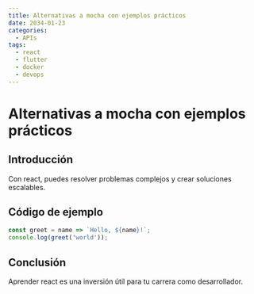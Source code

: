 ```yaml
---
title: Alternativas a mocha con ejemplos prácticos
date: 2034-01-23
categories:
  - APIs
tags:
  - react
  - flutter
  - docker
  - devops
---
```


# Alternativas a mocha con ejemplos prácticos

## Introducción

Con react, puedes resolver problemas complejos y crear soluciones escalables.

## Código de ejemplo

```javascript
const greet = name => `Hello, ${name}!`;
console.log(greet('world'));
```

## Conclusión

Aprender react es una inversión útil para tu carrera como desarrollador.
